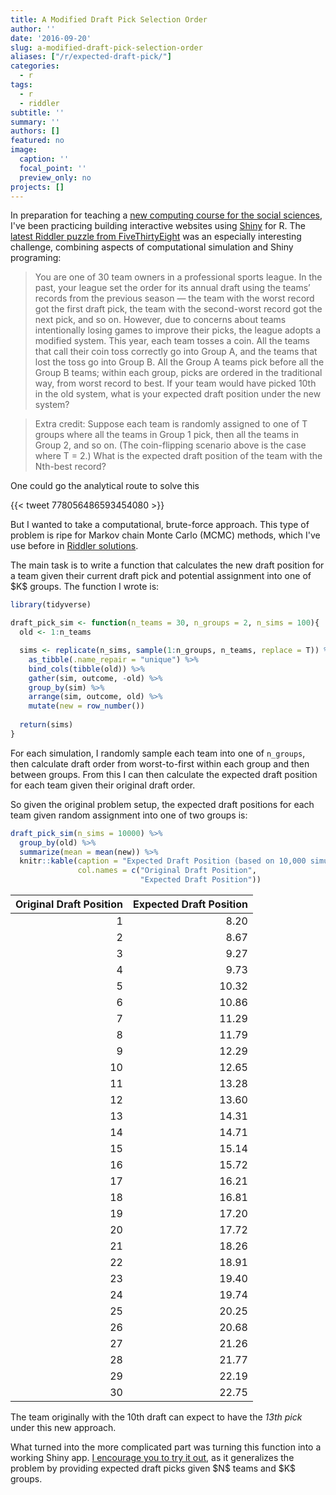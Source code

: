 ```yaml
---
title: A Modified Draft Pick Selection Order
author: ''
date: '2016-09-20'
slug: a-modified-draft-pick-selection-order
aliases: ["/r/expected-draft-pick/"]
categories:
  - r
tags:
  - r
  - riddler
subtitle: ''
summary: ''
authors: []
featured: no
image:
  caption: ''
  focal_point: ''
  preview_only: no
projects: []
---
```




In preparation for teaching a [new computing course for the social sciences](https://cfss.uchicago.edu), I've been practicing building interactive websites using [Shiny](http://shiny.rstudio.com/) for R. The [latest Riddler puzzle from FiveThirtyEight](http://fivethirtyeight.com/features/how-high-can-count-von-count-count/) was an especially interesting challenge, combining aspects of computational simulation and Shiny programing:

> You are one of 30 team owners in a professional sports league. In the past, your league set the order for its annual draft using the teams’ records from the previous season — the team with the worst record got the first draft pick, the team with the second-worst record got the next pick, and so on. However, due to concerns about teams intentionally losing games to improve their picks, the league adopts a modified system. This year, each team tosses a coin. All the teams that call their coin toss correctly go into Group A, and the teams that lost the toss go into Group B. All the Group A teams pick before all the Group B teams; within each group, picks are ordered in the traditional way, from worst record to best. If your team would have picked 10th in the old system, what is your expected draft position under the new system?
    
> Extra credit: Suppose each team is randomly assigned to one of T groups where all the teams in Group 1 pick, then all the teams in Group 2, and so on. (The coin-flipping scenario above is the case where T = 2.) What is the expected draft position of the team with the Nth-best record?

One could go the analytical route to solve this

{{< tweet 778056486593454080 >}}

But I wanted to take a computational, brute-force approach. This type of problem is ripe for Markov chain Monte Carlo (MCMC) methods, which I've use before in [Riddler solutions](http://www.bensoltoff.com/r/can-you-win-this-hot-new-game-show/).

The main task is to write a function that calculates the new draft position for a team given their current draft pick and potential assignment into one of \$K\$ groups. The function I wrote is:


```r
library(tidyverse)

draft_pick_sim <- function(n_teams = 30, n_groups = 2, n_sims = 100){
  old <- 1:n_teams

  sims <- replicate(n_sims, sample(1:n_groups, n_teams, replace = T)) %>%
    as_tibble(.name_repair = "unique") %>%
    bind_cols(tibble(old)) %>%
    gather(sim, outcome, -old) %>%
    group_by(sim) %>%
    arrange(sim, outcome, old) %>%
    mutate(new = row_number())
  
  return(sims)
}
```

For each simulation, I randomly sample each team into one of `n_groups`, then calculate draft order from worst-to-first within each group and then between groups. From this I can then calculate the expected draft position for each team given their original draft order.

So given the original problem setup, the expected draft positions for each team given random assignment into one of two groups is:


```r
draft_pick_sim(n_sims = 10000) %>%
  group_by(old) %>%
  summarize(mean = mean(new)) %>%
  knitr::kable(caption = "Expected Draft Position (based on 10,000 simulations)",
               col.names = c("Original Draft Position",
                             "Expected Draft Position"))
```



| Original Draft Position| Expected Draft Position|
|-----------------------:|-----------------------:|
|                       1|                    8.20|
|                       2|                    8.67|
|                       3|                    9.27|
|                       4|                    9.73|
|                       5|                   10.32|
|                       6|                   10.86|
|                       7|                   11.29|
|                       8|                   11.79|
|                       9|                   12.29|
|                      10|                   12.65|
|                      11|                   13.28|
|                      12|                   13.60|
|                      13|                   14.31|
|                      14|                   14.71|
|                      15|                   15.14|
|                      16|                   15.72|
|                      17|                   16.21|
|                      18|                   16.81|
|                      19|                   17.20|
|                      20|                   17.72|
|                      21|                   18.26|
|                      22|                   18.91|
|                      23|                   19.40|
|                      24|                   19.74|
|                      25|                   20.25|
|                      26|                   20.68|
|                      27|                   21.26|
|                      28|                   21.77|
|                      29|                   22.19|
|                      30|                   22.75|

The team originally with the 10th draft can expect to have the *13th pick* under this new approach.

What turned into the more complicated part was turning this function into a working Shiny app. [I encourage you to try it out](https://bensoltoff.shinyapps.io/draft_pick/), as it generalizes the problem by providing expected draft picks given \$N\$ teams and \$K\$ groups.
